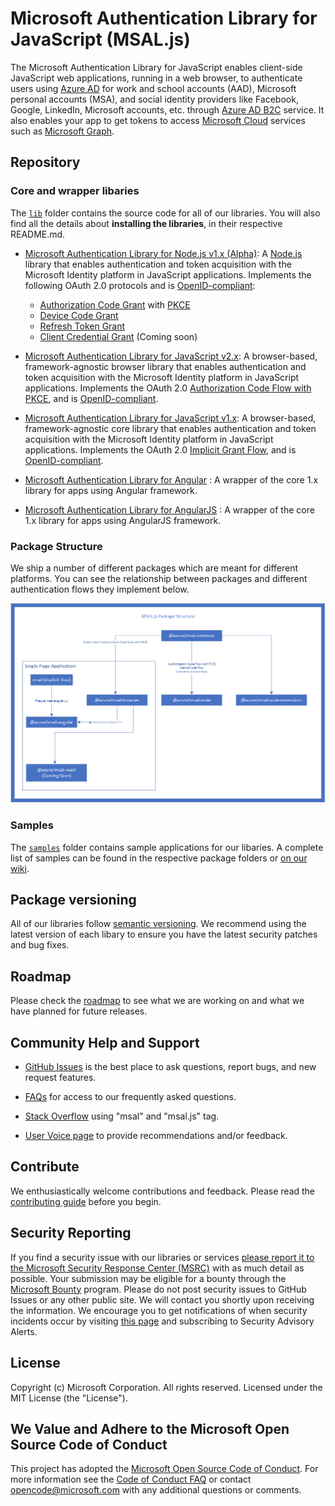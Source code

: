 # Microsoft Authentication Library for JavaScript (MSAL.js)

The Microsoft Authentication Library for JavaScript enables client-side JavaScript web applications, running in a web browser, to authenticate users using [Azure AD](https://docs.microsoft.com/en-us/azure/active-directory/develop/v2-overview) for work and school accounts (AAD), Microsoft personal accounts (MSA), and social identity providers like Facebook, Google, LinkedIn, Microsoft accounts, etc. through [Azure AD B2C](https://docs.microsoft.com/en-us/azure/active-directory-b2c/active-directory-b2c-overview#identity-providers) service. It also enables your app to get tokens to access [Microsoft Cloud](https://www.microsoft.com/enterprise) services such as [Microsoft Graph](https://graph.microsoft.io).

## Repository

### Core and wrapper libaries

The [`lib`](https://github.com/AzureAD/microsoft-authentication-library-for-js/tree/dev/lib) folder contains the source code for all of our libraries. You will also find all the details about **installing the libraries**, in their respective README.md.

- [Microsoft Authentication Library for Node.js v1.x (Alpha)](lib/msal-node/): A [Node.js](https://nodejs.org/en/) library that enables authentication and token acquisition with the Microsoft Identity platform in JavaScript applications. Implements the following OAuth 2.0 protocols and is [OpenID-compliant](https://docs.microsoft.com/en-us/azure/active-directory/develop/v2-protocols-oidc):
    - [Authorization Code Grant](https://oauth.net/2/grant-types/authorization-code/) with [PKCE](https://oauth.net/2/pkce/)
    - [Device Code Grant](https://oauth.net/2/grant-types/device-code/)
    - [Refresh Token Grant](https://oauth.net/2/grant-types/refresh-token/)
    - [Client Credential Grant](https://oauth.net/2/grant-types/client-credentials/) (Coming soon)

- [Microsoft Authentication Library for JavaScript v2.x](lib/msal-browser/): A browser-based, framework-agnostic browser library that enables authentication and token acquisition with the Microsoft Identity platform in JavaScript applications. Implements the OAuth 2.0 [Authorization Code Flow with PKCE](https://docs.microsoft.com/en-us/azure/active-directory/develop/v2-oauth2-auth-code-flow), and is [OpenID-compliant](https://docs.microsoft.com/en-us/azure/active-directory/develop/v2-protocols-oidc).

- [Microsoft Authentication Library for JavaScript v1.x](lib/msal-core/): A browser-based, framework-agnostic core library that enables authentication and token acquisition with the Microsoft Identity platform in JavaScript applications. Implements the OAuth 2.0 [Implicit Grant Flow](https://docs.microsoft.com/en-us/azure/active-directory/develop/v2-oauth2-implicit-grant-flow), and is [OpenID-compliant](https://docs.microsoft.com/en-us/azure/active-directory/develop/v2-protocols-oidc).

- [Microsoft Authentication Library for Angular](lib/msal-angular/) :
A wrapper of the core 1.x library for apps using Angular framework.

- [Microsoft Authentication Library for AngularJS](lib/msal-angularjs/) :
A wrapper of the core 1.x library for apps using AngularJS framework.

### Package Structure

We ship a number of different packages which are meant for different platforms. You can see the relationship between packages and different authentication flows they implement below.

![Package Structure](docs/diagrams/png/PackageStructure.png)

### Samples

The [`samples`](https://github.com/AzureAD/microsoft-authentication-library-for-js/tree/dev/samples) folder contains sample applications for our libaries. A complete list of samples can be found in the respective package folders or [on our wiki](https://github.com/AzureAD/microsoft-authentication-library-for-js/wiki/Samples).

## Package versioning

All of our libraries follow [semantic versioning](https://semver.org). We recommend using the latest version of each libary to ensure you have the latest security patches and bug fixes.

## Roadmap

Please check the [roadmap](https://github.com/AzureAD/microsoft-authentication-library-for-js/blob/dev/roadmap.md) to see what we are working on and what we have planned for future releases.

## Community Help and Support

- [GitHub Issues](../../issues) is the best place to ask questions, report bugs, and new request features.

- [FAQs](https://github.com/AzureAD/microsoft-authentication-library-for-js/wiki/FAQs) for access to our frequently asked questions.

- [Stack Overflow](http://stackoverflow.com/questions/tagged/msal) using "msal" and "msal.js" tag.

- [User Voice page](https://feedback.azure.com/forums/169401-azure-active-directory) to provide recommendations and/or feedback.

## Contribute

We enthusiastically welcome contributions and feedback. Please read the [contributing guide](contributing.md) before you begin.

## Security Reporting

If you find a security issue with our libraries or services [please report it to the Microsoft Security Response Center (MSRC)](https://aka.ms/report-security-issue) with as much detail as possible. Your submission may be eligible for a bounty through the [Microsoft Bounty](http://aka.ms/bugbounty) program. Please do not post security issues to GitHub Issues or any other public site. We will contact you shortly upon receiving the information. We encourage you to get notifications of when security incidents occur by visiting [this page](https://www.microsoft.com/msrc/technical-security-notifications) and subscribing to Security Advisory Alerts.

## License

Copyright (c) Microsoft Corporation.  All rights reserved. Licensed under the MIT License (the "License").

## We Value and Adhere to the Microsoft Open Source Code of Conduct

This project has adopted the [Microsoft Open Source Code of Conduct](https://opensource.microsoft.com/codeofconduct/). For more information see the [Code of Conduct FAQ](https://opensource.microsoft.com/codeofconduct/faq/) or contact [opencode@microsoft.com](mailto:opencode@microsoft.com) with any additional questions or comments.
